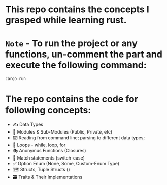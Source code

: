 # This repo contains the concepts I grasped while learning rust.

# `Note` - To run the project or any functions, un-comment the part and execute the following command:

```bash
cargo run
```

# The repo contains the code for following concepts:

- ✍️ Data Types
- 📝 Modules & Sub-Modules (Public, Private, etc)
- ⌨️ Reading from command line; parsing to different data types;
- 🔁 Loops - while, loop, for
- 🎭 Anonymus Functions (Closures)
- 🤝 Match statements (switch-case)
- ✅ Option Enum (None, Some, Custom-Enum Type)
- 🗺️ Structs, Tuple Structs ()
- 🗃️ Traits & Their Implementations
